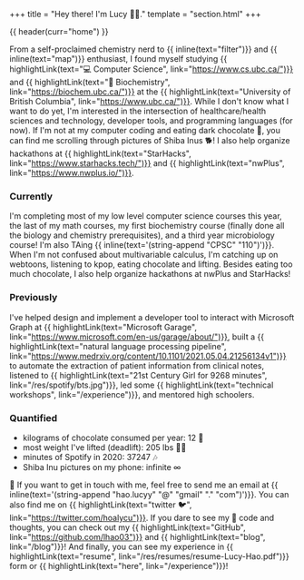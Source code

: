+++
title = "Hey there! I'm Lucy 👋🏼."
template = "section.html"
+++

{{ header(curr="home") }}

From a self-proclaimed chemistry nerd to {{ inline(text="filter")}} and {{ inline(text="map")}} enthusiast, I found myself studying {{ highlightLink(text="💻 Computer Science", link="https://www.cs.ubc.ca/")}} and {{ highlightLink(text="🧬 Biochemistry", link="https://biochem.ubc.ca/")}} at the {{ highlightLink(text="University of British Columbia", link="https://www.ubc.ca/")}}. While I don't know what I want to do yet, I'm interested in the intersection of healthcare/health sciences and technology, developer tools, and programming languages (for now). If I'm not at my computer coding and eating dark chocolate 🍫, you can find me scrolling through pictures of Shiba Inus 🐕! I also help organize hackathons at {{ highlightLink(text="StarHacks", link="https://www.starhacks.tech/")}} and {{ highlightLink(text="nwPlus", link="https://www.nwplus.io/")}}.

### Currently
I'm completing most of my low level computer science courses this year, the last of my math courses, my first biochemistry course (finally done all the biology and chemistry prerequisites), and a third year microbiology course! I'm also TAing {{ inline(text='(string-append "CPSC" "110")')}}. When I'm not confused about multivariable calculus, I'm catching up on webtoons, listening to kpop, eating chocolate and lifting. Besides eating too much chocolate, I also help organize hackathons at nwPlus and StarHacks! 

### Previously
I've helped design and implement a developer tool to interact with Microsoft Graph at {{ highlightLink(text="Microsoft Garage", link="https://www.microsoft.com/en-us/garage/about/")}}, built a {{ highlightLink(text="natural language processing pipeline", link="https://www.medrxiv.org/content/10.1101/2021.05.04.21256134v1")}} to automate the extraction of patient information from clinical notes, listened to {{ highlightLink(text="21st Century Girl for 9268 minutes", link="/res/spotify/bts.jpg")}}, led some {{ highlightLink(text="technical workshops", link="/experience")}}, and mentored high schoolers.

### Quantified
- kilograms of chocolate consumed per year: 12 🍫
- most weight I've lifted (deadlift): 205 lbs 🏋️‍♀️
- minutes of Spotify in 2020: 37247 🎶
- Shiba Inu pictures on my phone: infinite ∞

💖 If you want to get in touch with me, feel free to send me an email at {{ inline(text='(string-append "hao.lucyy" "@" "gmail" "." "com")')}}. You can also find me on {{ highlightLink(text="twitter 🐦", link="https://twitter.com/hoalycu")}}. If you dare to see my 🍝 code and thoughts, you can check out my {{ highlightLink(text="GitHub", link="https://github.com/lhao03")}} and {{ highlightLink(text="blog", link="/blog")}}! And finally, you can see my experience in {{ highlightLink(text="resume", link="/res/resumes/resume-Lucy-Hao.pdf")}} form or {{ highlightLink(text="here", link="/experience")}}!